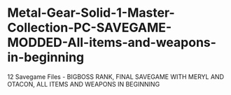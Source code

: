 # Metal-Gear-Solid-1-Master-Collection-PC-SAVEGAME-MODDED-All-items-and-weapons-in-beginning
12 Savegame Files - BIGBOSS RANK, FINAL SAVEGAME WITH MERYL AND OTACON, ALL ITEMS AND WEAPONS IN BEGINNING
